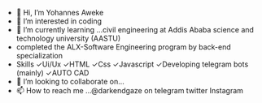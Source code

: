 - 👋 Hi, I’m Yohannes Aweke
- 👀 I’m interested in coding 
- 🌱 I’m currently learning ...civil engineering at Addis Ababa science and technology university (AASTU)
- completed the ALX-Software Engineering program by back-end specialization
- Skills
        ✓Ui/Ux 
        ✓HTML
        ✓Css
        ✓Javascript
        ✓Developing telegram bots (mainly)
        ✓AUTO CAD 
- 💞️ I’m looking to collaborate on...
- 📫 How to reach me ...@darkendgaze on telegram twitter Instagram 

<!---
jooon2994/jooon2994 is a ✨ special ✨ repository because its `README.md` (this file) appears on your GitHub profile.
You can click the Preview link to take a look at your changes.
--->
